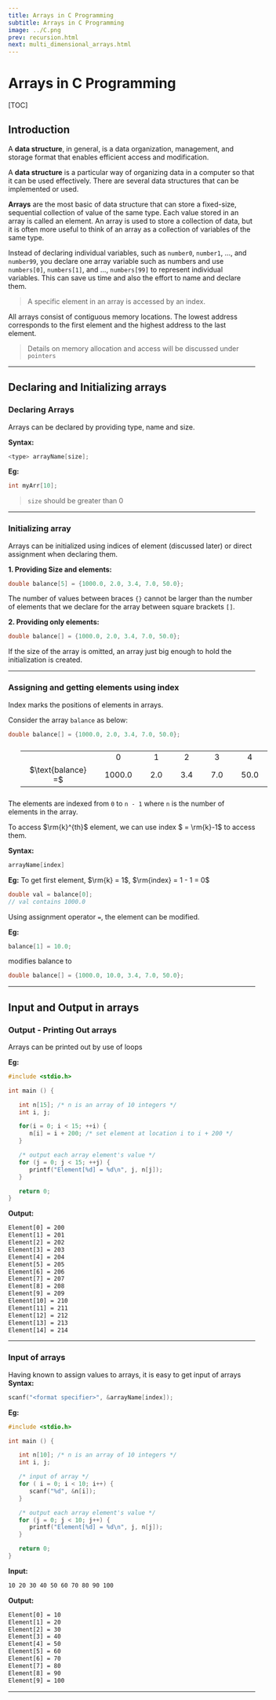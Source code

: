 ```yaml
---
title: Arrays in C Programming
subtitle: Arrays in C Programming
image: ../C.png
prev: recursion.html
next: multi_dimensional_arrays.html
---
```


# Arrays in C Programming

[TOC]

## Introduction

A **data structure**, in general, is a data organization, management, and storage format that enables efficient access and modification.

A **data structure** is a particular way of organizing data in a computer so that it can be used effectively. There are several data structures that can be implemented or used.

**Arrays** are the most basic of data structure that can store a fixed-size, sequential collection of value of the same type. Each value stored in an array is called an element. An array is used to store a collection of data, but it is often more useful to think of an array as a collection of variables of the same type.

Instead of declaring individual variables, such as `number0`, `number1`, ..., and `number99`, you declare one array variable such as numbers and use `numbers[0]`, `numbers[1]`, and ..., `numbers[99]` to represent individual variables. This can save us time and also the effort to name and declare them.

> A specific element in an array is accessed by an index.

All arrays consist of contiguous memory locations. The lowest address corresponds to the first element and the highest address to the last element.

> Details on memory allocation and access will be discussed under `pointers`

---

## Declaring and Initializing arrays

### Declaring Arrays

Arrays can be declared by providing type, name and size.

**Syntax:**

```c
<type> arrayName[size];
```

**Eg:**

```c
int myArr[10];
```

> `size` should be greater than 0

---

### Initializing array

Arrays can be initialized using indices of element (discussed later) or direct assignment when declaring them.

**1. Providing Size and elements:**

```c
double balance[5] = {1000.0, 2.0, 3.4, 7.0, 50.0};
```

The number of values between braces `{}` cannot be larger than the number of elements that we declare for the array between square brackets `[]`.

**2. Providing only elements:**

```c
double balance[] = {1000.0, 2.0, 3.4, 7.0, 50.0};
```

If the size of the array is omitted, an array just big enough to hold the initialization is created.

---

### Assigning and getting elements using index

Index marks the positions of elements in arrays.

Consider the array `balance` as below:

```c
double balance[] = {1000.0, 2.0, 3.4, 7.0, 50.0};
```

<style>
   .img {
      border: 0;
      height: auto;
      padding: 1%;
      align-content: center;
      text-align: center;
      width: fit-content;
   }
   td.no-b{
      border: 0;
      height: auto;
      align-content: center;
      text-align: center;
      width: 2%;
   }
   td.bordered{
      height: auto;
      text-align: center;
      width: 2%;
   }
</style>

<table style="border: 0; margin: 5%">
<tr class="img">
   <td class="no-b"></td>
   <td class="no-b">0</td>
   <td class="no-b">1</td>
   <td class="no-b">2</td>
   <td class="no-b">3</td>
   <td class="no-b">4</td>
</tr>
<tr class="img">
   <td class="no-b">
      $\text{balance} =$
   </td>
   <td class="bordered">1000.0</td>
   <td class="bordered">2.0</td>
   <td class="bordered">3.4</td>
   <td class="bordered">7.0</td>
   <td class="bordered">50.0</td>
</tr>
</table>

The elements are indexed from `0` to `n - 1` where `n` is the number of elements in the array.

To access $\rm{k}^{th}$ element, we can use index $ = \rm{k}-1$ to access them.

**Syntax:**

```c
arrayName[index]
```

**Eg:** To get first element, $\rm{k} = 1$, $\rm{index} = 1 - 1 = 0$

```c
double val = balance[0];
// val contains 1000.0
```

Using assignment operator `=`, the element can be modified.

**Eg:**

```c
balance[1] = 10.0;
```

modifies balance to

```c
double balance[] = {1000.0, 10.0, 3.4, 7.0, 50.0};
```

---

## Input and Output in arrays

### Output - Printing Out arrays

Arrays can be printed out by use of loops

**Eg:**

```c
#include <stdio.h>

int main () {

   int n[15]; /* n is an array of 10 integers */
   int i, j;

   for(i = 0; i < 15; ++i) {
      n[i] = i + 200; /* set element at location i to i + 200 */
   }

   /* output each array element's value */
   for (j = 0; j < 15; ++j) {
      printf("Element[%d] = %d\n", j, n[j]);
   }

   return 0;
}
```

**Output:**

```txt
Element[0] = 200
Element[1] = 201
Element[2] = 202
Element[3] = 203
Element[4] = 204
Element[5] = 205
Element[6] = 206
Element[7] = 207
Element[8] = 208
Element[9] = 209
Element[10] = 210
Element[11] = 211
Element[12] = 212
Element[13] = 213
Element[14] = 214
```

---

### Input of arrays

Having known to assign values to arrays, it is easy to get input of arrays
**Syntax:**

```c
scanf("<format specifier>", &arrayName[index]);
```

**Eg:**

```c
#include <stdio.h>

int main () {

   int n[10]; /* n is an array of 10 integers */
   int i, j;

   /* input of array */
   for ( i = 0; i < 10; i++) {
      scanf("%d", &n[i]);
   }

   /* output each array element's value */
   for (j = 0; j < 10; j++) {
      printf("Element[%d] = %d\n", j, n[j]);
   }

   return 0;
}
```

**Input:**

```txt
10 20 30 40 50 60 70 80 90 100
```

**Output:**

```txt
Element[0] = 10
Element[1] = 20
Element[2] = 30
Element[3] = 40
Element[4] = 50
Element[5] = 60
Element[6] = 70
Element[7] = 80
Element[8] = 90
Element[9] = 100
```

---
